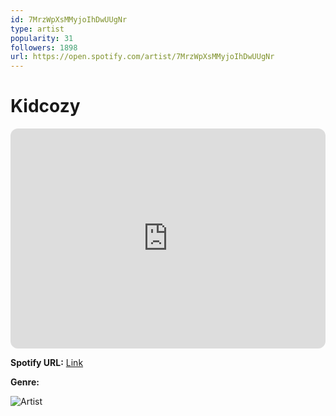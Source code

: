 ```yaml
---
id: 7MrzWpXsMMyjoIhDwUUgNr
type: artist
popularity: 31
followers: 1898
url: https://open.spotify.com/artist/7MrzWpXsMMyjoIhDwUUgNr
---
```

# Kidcozy

<iframe style="border-radius:12px" src="https://open.spotify.com/embed/artist/7MrzWpXsMMyjoIhDwUUgNr" width="100%" height="352" frameBorder="0" allowfullscreen="" allow="autoplay; clipboard-write; encrypted-media; fullscreen; picture-in-picture" loading="lazy"></iframe>

**Spotify URL:** [Link](https://open.spotify.com/artist/7MrzWpXsMMyjoIhDwUUgNr)

**Genre:** 

![Artist](https://i.scdn.co/image/ab6761610000e5ebb1ae4623b207441f9f92c20a)
